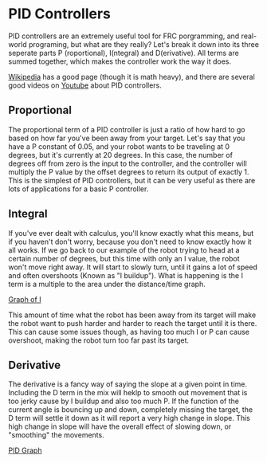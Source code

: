 # PID Controllers

PID controllers are an extremely useful tool for FRC porgramming, and real-world programing, but what are they really? Let's break it down into its three seperate parts P (roportional), I(ntegral) and D(erivative). All terms are summed together, which makes the controller work the way it does.

[Wikipedia](https://en.wikipedia.org/wiki/PID_controller) has a good page (though it is math heavy), and there are several good videos on [Youtube](https://www.youtube.com/watch?v=XfAt6hNV8XM) about PID controllers.



## Proportional

The proportional term of a PID controller is just a ratio of how hard to go based on how far you've been away from your target. Let's say that you have a P constant of 0.05, and your robot wants to be traveling at 0 degrees, but it's currently at 20 degrees. In this case, the number of degrees off from zero is the input to the controller, and the controller will multiply the P value by the offset degrees to return its output of exactly 1. This is the simplest of PID controllers, but it can be very useful as there are lots of applications for a basic P controller.

## Integral

If you've ever dealt with calculus, you'll know exactly what this means, but if you haven't don't worry, because you don't need to know exactly how it all works. If we go back to our example of the robot trying to head at a certain number of degrees, but this time with only an I value, the robot won't move right away. It will start to slowly turn, until it gains a lot of speed and often overshoots (Known as "I buildup"). What is happening is the I term is a multiple to the area under the distance/time graph. 

[Graph of I](https://controlguru.com/wp-content/uploads/2015/08/piintsmall.jpg)

This amount of time what the robot has been away from its target will make the robot want to push harder and harder to reach the target until it is there. This can cause some issues though, as having too much I or P can cause overshoot, making the robot turn too far past its target.

## Derivative

The derivative is a fancy way of saying the slope at a given point in time. Including the D term in the mix will heklp to smooth out movement that is too jerky cause by I buildup and also too much P. If the function of the current angle is bouncing up and down, completely missing the target, the D term will settle it down as it will report a very high change in slope. This high change in slope will have the overall effect of slowing down, or "smoothing" the movements.


[PID Graph](https://apmonitor.com/pdc/uploads/Main/pi_control_response.png)